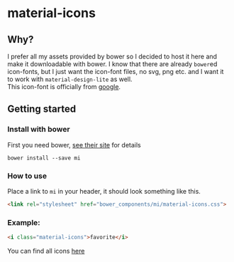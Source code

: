 # material-icons

## Why?


I prefer all my assets provided by bower so I decided to host it here and make it downloadable with bower. I know that there are already `bower`ed icon-fonts, but I just want the icon-font files, no svg, png etc. and I want it to work with `material-design-lite` as well. <br>
This icon-font is officially from [google](https://github.com/google/material-design-icons).


## Getting started

### Install with bower

First you need bower, [see their site](http://bower.io/) for details 

```
bower install --save mi
```


### How to use

Place a link to `mi` in your header, it should look something like this.

```html
<link rel="stylesheet" href="bower_components/mi/material-icons.css">
```

### Example:

```html
<i class="material-icons">favorite</i>
```

You can find all icons [here](https://www.google.com/design/icons/)

